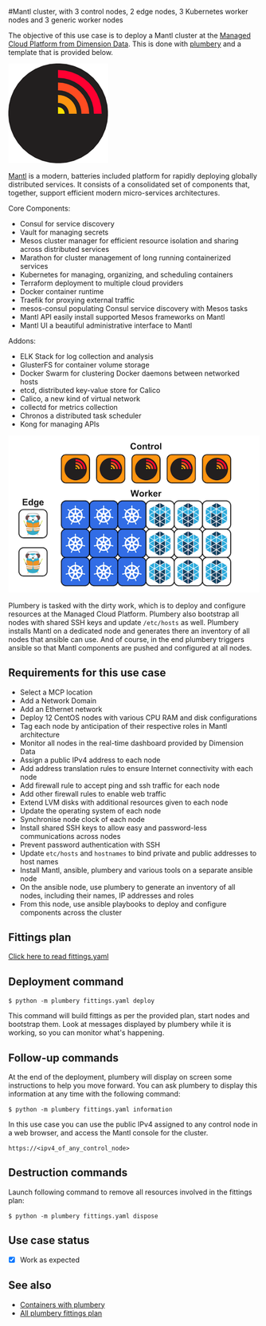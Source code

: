 #Mantl cluster, with 3 control nodes, 2 edge nodes, 3 Kubernetes worker nodes and 3 generic worker nodes

The objective of this use case is to deploy a Mantl cluster at the [Managed Cloud Platform from Dimension Data](http://cloud.dimensiondata.com/eu/en/).
This is done with [plumbery](https://docs.mcp-services.net/display/PLUM/Plumbery) and a template that is provided below.

![Mantl](icon.png)

[Mantl](http://mantl.io/) is a modern, batteries included platform for rapidly deploying globally distributed services.
It consists of a consolidated set of components that, together, support efficient modern micro-services architectures.

Core Components:

* Consul for service discovery
* Vault for managing secrets
* Mesos cluster manager for efficient resource isolation and sharing across distributed services
* Marathon for cluster management of long running containerized services
* Kubernetes for managing, organizing, and scheduling containers
* Terraform deployment to multiple cloud providers
* Docker container runtime
* Traefik for proxying external traffic
* mesos-consul populating Consul service discovery with Mesos tasks
* Mantl API easily install supported Mesos frameworks on Mantl
* Mantl UI a beautiful administrative interface to Mantl

Addons:

* ELK Stack for log collection and analysis
* GlusterFS for container volume storage
* Docker Swarm for clustering Docker daemons between networked hosts
* etcd, distributed key-value store for Calico
* Calico, a new kind of virtual network
* collectd for metrics collection
* Chronos a distributed task scheduler
* Kong for managing APIs


![architecture](architecture.png)

Plumbery is tasked with the dirty work, which is to deploy and configure resources
at the Managed Cloud Platform. Plumbery also bootstrap all nodes with shared SSH keys and update `/etc/hosts` as well.
Plumbery installs Mantl on a dedicated node and generates there an inventory of all nodes that ansible can use.
And of course, in the end plumbery triggers ansible so that Mantl components are pushed and configured at all nodes.

## Requirements for this use case

* Select a MCP location
* Add a Network Domain
* Add an Ethernet network
* Deploy 12 CentOS nodes with various CPU RAM and disk configurations
* Tag each node by anticipation of their respective roles in Mantl architecture
* Monitor all nodes in the real-time dashboard provided by Dimension Data
* Assign a public IPv4 address to each node
* Add address translation rules to ensure Internet connectivity with each node
* Add firewall rule to accept ping and ssh traffic for each node
* Add other firewall rules to enable web traffic
* Extend LVM disks with additional resources given to each node
* Update the operating system of each node
* Synchronise node clock of each node
* Install shared SSH keys to allow easy and password-less communications across nodes
* Prevent password authentication with SSH
* Update `etc/hosts` and `hostnames` to bind private and public addresses to host names
* Install Mantl, ansible, plumbery and various tools on a separate ansible node
* On the ansible node, use plumbery to generate an inventory of all nodes, including their names, IP addresses and roles
* From this node, use ansible playbooks to deploy and configure components across the cluster

## Fittings plan

[Click here to read fittings.yaml](fittings.yaml)

## Deployment command

    $ python -m plumbery fittings.yaml deploy

This command will build fittings as per the provided plan, start nodes
and bootstrap them. Look at messages displayed by plumbery while it is
working, so you can monitor what's happening.

## Follow-up commands

At the end of the deployment, plumbery will display on screen some instructions
to help you move forward. You can ask plumbery to display this information
at any time with the following command:

    $ python -m plumbery fittings.yaml information

In this use case you can use the public IPv4 assigned to any control node
in a web browser, and access the Mantl console for the cluster.

    https://<ipv4_of_any_control_node>


## Destruction commands

Launch following command to remove all resources involved in the fittings plan:

    $ python -m plumbery fittings.yaml dispose

## Use case status

- [x] Work as expected

## See also

- [Containers with plumbery](../)
- [All plumbery fittings plan](../../)

